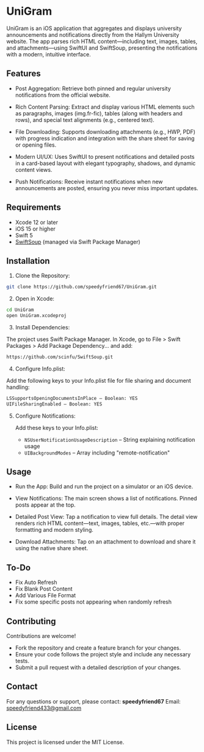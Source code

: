 # UniGram

UniGram is an iOS application that aggregates and displays university announcements and notifications directly from the Hallym University website. 
The app parses rich HTML content—including text, images, tables, and attachments—using SwiftUI and SwiftSoup, presenting the notifications with a modern, intuitive interface.


## Features

- Post Aggregation:
  Retrieve both pinned and regular university notifications from the official website.

- Rich Content Parsing:
  Extract and display various HTML elements such as paragraphs, images (img.fr-fic), tables (along with headers and rows), and special text alignments (e.g., centered text).

- File Downloading:
  Supports downloading attachments (e.g., HWP, PDF) with progress indication and integration with the share sheet for saving or opening files.

- Modern UI/UX:
  Uses SwiftUI to present notifications and detailed posts in a card-based layout with elegant typography, shadows, and dynamic content views.

- Push Notifications: 
  Receive instant notifications when new announcements are posted, ensuring you never miss important updates.



## Requirements

- Xcode 12 or later
- iOS 15 or higher
- Swift 5
- [SwiftSoup](https://github.com/scinfu/SwiftSoup) (managed via Swift Package Manager)


## Installation

1. Clone the Repository:

```bash
git clone https://github.com/speedyfriend67/UniGram.git
```

2. Open in Xcode:

```bash
cd UniGram
open UniGram.xcodeproj
```

3. Install Dependencies:

The project uses Swift Package Manager. In Xcode, go to File > Swift Packages > Add Package Dependency... and add:

```bash
https://github.com/scinfu/SwiftSoup.git
```

4. Configure Info.plist:

Add the following keys to your Info.plist file for file sharing and document handling:

```bash
LSSupportsOpeningDocumentsInPlace – Boolean: YES
UIFileSharingEnabled – Boolean: YES
```

5. Configure Notifications:

   Add these keys to your Info.plist:
   - `NSUserNotificationUsageDescription` – String explaining notification usage
   - `UIBackgroundModes` – Array including "remote-notification"


## Usage

- Run the App:
Build and run the project on a simulator or an iOS device.

- View Notifications:
The main screen shows a list of notifications. Pinned posts appear at the top.

- Detailed Post View:
Tap a notification to view full details. The detail view renders rich HTML content—text, images, tables, etc.—with proper formatting and modern styling.

- Download Attachments:
Tap on an attachment to download and share it using the native share sheet.


## To-Do

- Fix Auto Refresh
- Fix Blank Post Content
- Add Various File Format
- Fix some specific posts not appearing when randomly refresh


## Contributing
Contributions are welcome!

- Fork the repository and create a feature branch for your changes.
- Ensure your code follows the project style and include any necessary tests.
- Submit a pull request with a detailed description of your changes.


## Contact

For any questions or support, please contact:
**speedyfriend67**
Email: speedyfriend433@gmail.com


## License

This project is licensed under the MIT License.
